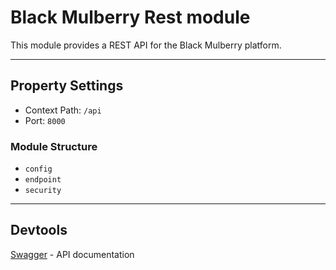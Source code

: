 # Black Mulberry Rest module

This module provides a REST API for the Black Mulberry platform.

---

## Property Settings

- Context Path: `/api`
- Port: `8000`

### Module Structure

- `config`
- `endpoint`
- `security`

---















## Devtools

[Swagger](http://localhost:8000/api/swagger-ui/) - API documentation
